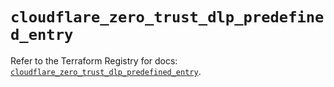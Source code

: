# `cloudflare_zero_trust_dlp_predefined_entry`

Refer to the Terraform Registry for docs: [`cloudflare_zero_trust_dlp_predefined_entry`](https://registry.terraform.io/providers/cloudflare/cloudflare/5.9.0/docs/resources/zero_trust_dlp_predefined_entry).

